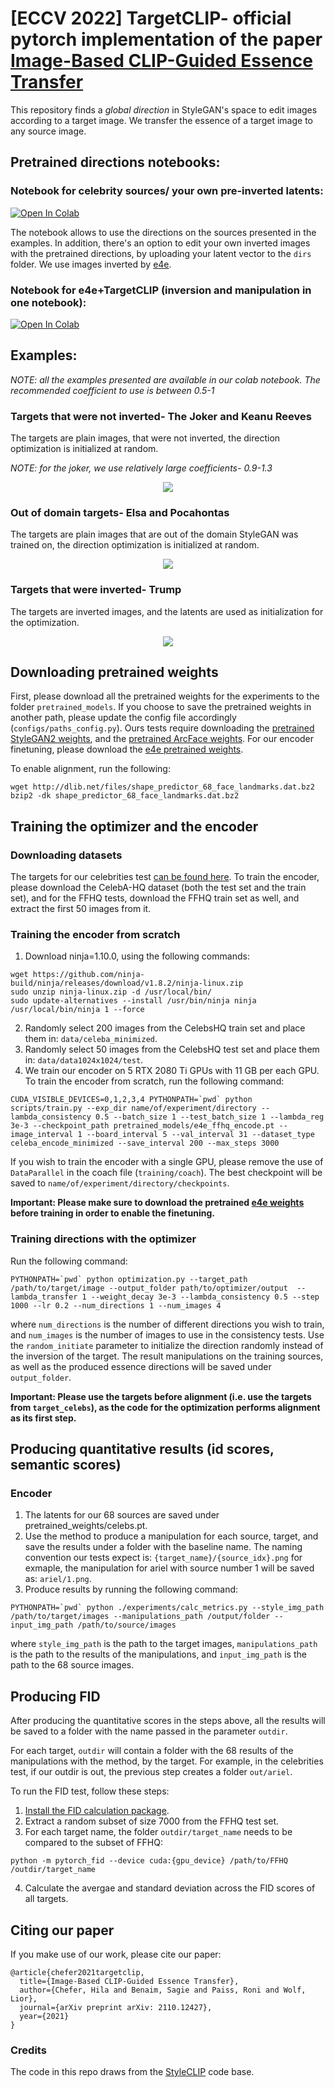 # [ECCV 2022] TargetCLIP- official pytorch implementation of the paper [Image-Based CLIP-Guided Essence Transfer](https://arxiv.org/abs/2110.12427)

This repository finds a *global direction* in StyleGAN's space to edit images according to a target image.
We transfer the essence of a target image to any source image.

## Pretrained directions notebooks:
### Notebook for celebrity sources/ your own pre-inverted latents:
[![Open In Colab](https://colab.research.google.com/assets/colab-badge.svg)](https://colab.research.google.com/github/hila-chefer/TargetCLIP/blob/main/TargetCLIP_CLIP_guided_image_essence_transfer.ipynb)

The notebook allows to use the directions on the sources presented in the examples. In addition, there's an option to edit your own inverted images with the pretrained directions, by uploading your latent vector to the `dirs` folder.
We use images inverted by [e4e](https://github.com/omertov/encoder4editing).

### Notebook for e4e+TargetCLIP (inversion and manipulation in one notebook):
[![Open In Colab](https://colab.research.google.com/assets/colab-badge.svg)](https://colab.research.google.com/github/hila-chefer/TargetCLIP/blob/main/TargetCLIP%2Be4e.ipynb)

## Examples:

*NOTE: all the examples presented are available in our colab notebook. The recommended coefficient to use is between 0.5-1*

### Targets that were not inverted- The Joker and Keanu Reeves 
The targets are plain images, that were not inverted, the direction optimization is initialized at random.

*NOTE: for the joker, we use relatively large coefficients- 0.9-1.3*
<p align="center">
  <img  src="https://github.com/hila-chefer/TargetCLIP/blob/main/examples/joker_keanu.jpg">
</p>

### Out of domain targets- Elsa and Pocahontas
The targets are plain images that are out of the domain StyleGAN was trained on, the direction optimization is initialized at random.
<p align="center">
  <img src="https://github.com/hila-chefer/TargetCLIP/blob/main/examples/elsa_pocahontas.jpg">
</p>


### Targets that were inverted- Trump
The targets are inverted images, and the latents are used as initialization for the optimization.
<p align="center">
  <img src="https://github.com/hila-chefer/TargetCLIP/blob/main/examples/Trump.png">
</p>

## Downloading pretrained weights 
First, please download all the pretrained weights for the experiments to the folder `pretrained_models`. If you choose to save the pretrained weights in another path, please update the config file accordingly (`configs/paths_config.py`). 
Ours tests require downloading the [pretrained StyleGAN2 weights](https://drive.google.com/uc?id=1EM87UquaoQmk17Q8d5kYIAHqu0dkYqdT), and the [pretrained ArcFace weights](https://github.com/TreB1eN/InsightFace_Pytorch). For our encoder finetuning, please download the [e4e pretrained weights](https://drive.google.com/file/d/1cUv_reLE6k3604or78EranS7XzuVMWeO/view).

To enable alignment, run the following:
```
wget http://dlib.net/files/shape_predictor_68_face_landmarks.dat.bz2
bzip2 -dk shape_predictor_68_face_landmarks.dat.bz2
```

## Training the optimizer and the encoder
### Downloading datasets
The targets for our celebrities test [can be found here](https://drive.google.com/drive/folders/1MdY-_lcs5l1v1MwG2mwg-p_nv_sR2oF3). 
To train the encoder, please download the CelebA-HQ dataset (both the test set and the train set), and for the FFHQ tests, download the FFHQ train set as well, and extract the first 50 images from it. 

### Training the encoder from scratch
1. Download ninja=1.10.0, using the following commands:
```
wget https://github.com/ninja-build/ninja/releases/download/v1.8.2/ninja-linux.zip
sudo unzip ninja-linux.zip -d /usr/local/bin/
sudo update-alternatives --install /usr/bin/ninja ninja /usr/local/bin/ninja 1 --force
```
2. Randomly select 200 images from the CelebsHQ train set and place them in: `data/celeba_minimized`.
3. Randomly select 50 images from the CelebsHQ test set and place them in: `data/data1024x1024/test`.
4. We train our encoder on 5 RTX 2080 Ti GPUs with 11 GB per each GPU. To train the encoder from scratch, run the following command:
```
CUDA_VISIBLE_DEVICES=0,1,2,3,4 PYTHONPATH=`pwd` python scripts/train.py --exp_dir name/of/experiment/directory --lambda_consistency 0.5 --batch_size 1 --test_batch_size 1 --lambda_reg 3e-3 --checkpoint_path pretrained_models/e4e_ffhq_encode.pt --image_interval 1 --board_interval 5 --val_interval 31 --dataset_type celeba_encode_minimized --save_interval 200 --max_steps 3000

```
If you wish to train the encoder with a single GPU, please remove the use of `DataParallel` in the coach file (`training/coach`).
The best checkpoint will be saved to `name/of/experiment/directory/checkpoints`.

**Important: Please make sure to download the pretrained [e4e weights](https://drive.google.com/file/d/1cUv_reLE6k3604or78EranS7XzuVMWeO/view) before training in order to enable the finetuning.**

### Training directions with the optimizer
Run the following command:

```
PYTHONPATH=`pwd` python optimization.py --target_path /path/to/target/image --output_folder path/to/optimizer/output  --lambda_transfer 1 --weight_decay 3e-3 --lambda_consistency 0.5 --step 1000 --lr 0.2 --num_directions 1 --num_images 4 
```
where `num_directions` is the number of different directions you wish to train, and `num_images` is the number of images to use in the consistency tests.
Use the `random_initiate` parameter to initialize the direction randomly instead of the inversion of the target.
The result manipulations on the training sources, as well as the produced essence directions will be saved under `output_folder`.

**Important: Please use the targets before alignment (i.e. use the targets from `target_celebs`), as the code for the optimization performs alignment as its first step.**

## Producing quantitative results (id scores, semantic scores)
### Encoder
1. The latents for our 68 sources are saved under pretrained_weights/celebs.pt.
2. Use the method to produce a manipulation for each source, target, and save the results under a folder with the baseline name. The naming convention our tests expect is: `{target_name}/{source_idx}.png` for exmaple, the manipulation for ariel with source number 1 will be saved as: `ariel/1.png`.
3. Produce results by running the following command:
```
PYTHONPATH=`pwd` python ./experiments/calc_metrics.py --style_img_path /path/to/target/images --manipulations_path /output/folder --input_img_path /path/to/source/images
```
where `style_img_path` is the path to the target images, `manipulations_path` is the path to the results of the manipulations, and `input_img_path` is the path to the 68 source images.

## Producing FID
After producing the quantitative scores in the steps above, all the results will be saved to a folder with the name passed in the parameter `outdir`.

For each target, `outdir` will contain a folder with the 68 results of the manipulations with the method, by the target.
For example, in the celebrities test, if our outdir is out, the previous step creates a folder `out/ariel`.

To run the FID test, follow these steps:
1. [Install the FID calculation package](https://github.com/mseitzer/pytorch-fid).
2. Extract a random subset of size 7000 from the FFHQ test set.
3. For each target name, the folder `outdir/target_name` needs to be compared to the subset of FFHQ:
```
python -m pytorch_fid --device cuda:{gpu_device} /path/to/FFHQ /outdir/target_name
```
4. Calculate the avergae and standard deviation across the FID scores of all targets.




## Citing our paper
If you make use of our work, please cite our paper:
```
@article{chefer2021targetclip,
  title={Image-Based CLIP-Guided Essence Transfer},
  author={Chefer, Hila and Benaim, Sagie and Paiss, Roni and Wolf, Lior},
  journal={arXiv preprint arXiv: 2110.12427},
  year={2021}
}
```

### Credits
The code in this repo draws from the [StyleCLIP](https://github.com/orpatashnik/StyleCLIP) code base. 
